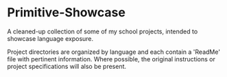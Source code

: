 # Primitive-Showcase
A cleaned-up collection of some of my school projects, intended to showcase language exposure.

Project directories are organized by language and each contain a 'ReadMe' file 
with pertinent information. Where possible, the original instructions or project specifications
will also be present. 